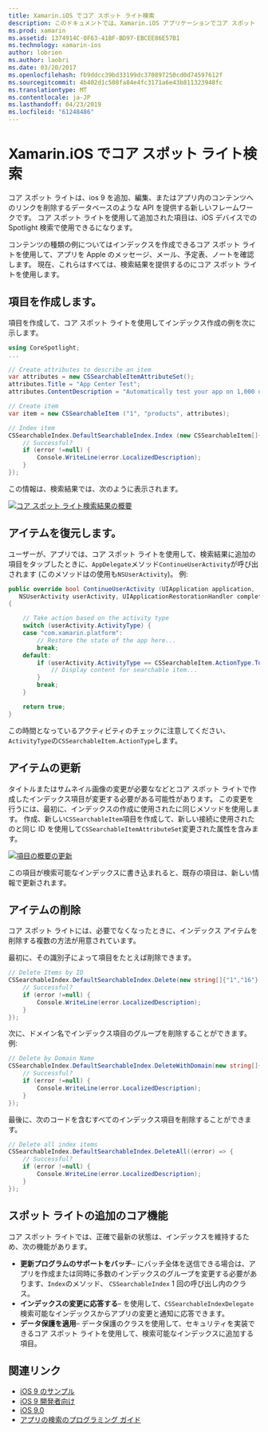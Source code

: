 ```yaml
---
title: Xamarin.iOS でコア スポット ライト検索
description: このドキュメントでは、Xamarin.iOS アプリケーションでコア スポット ライトを使用して、アプリ内のコンテンツへのリンクを提供する方法について説明します。 これには、作成、復元、更新、および検索可能な項目を削除する方法について説明します。
ms.prod: xamarin
ms.assetid: 1374914C-0F63-41BF-BD97-EBCEE86E57B1
ms.technology: xamarin-ios
author: lobrien
ms.author: laobri
ms.date: 03/20/2017
ms.openlocfilehash: fb9ddcc39bd33199dc370897250cd0d74597612f
ms.sourcegitcommit: 4b402d1c508fa84e4fc3171a6e43b811323948fc
ms.translationtype: MT
ms.contentlocale: ja-JP
ms.lasthandoff: 04/23/2019
ms.locfileid: "61248486"
---
```

# <a name="search-with-core-spotlight-in-xamarinios"></a>Xamarin.iOS でコア スポット ライト検索

コア スポット ライトは、ios 9 を追加、編集、またはアプリ内のコンテンツへのリンクを削除するデータベースのような API を提供する新しいフレームワークです。 コア スポット ライトを使用して追加された項目は、iOS デバイスでの Spotlight 検索で使用できるになります。

コンテンツの種類の例についてはインデックスを作成できるコア スポット ライトを使用して、アプリを Apple のメッセージ、メール、予定表、ノートを確認します。 現在、これらはすべては、検索結果を提供するのにコア スポット ライトを使用します。

## <a name="creating-an-item"></a>項目を作成します。

項目を作成して、コア スポット ライトを使用してインデックス作成の例を次に示します。

```csharp
using CoreSpotlight;
...

// Create attributes to describe an item
var attributes = new CSSearchableItemAttributeSet();
attributes.Title = "App Center Test";
attributes.ContentDescription = "Automatically test your app on 1,000 devices in the cloud.";

// Create item
var item = new CSSearchableItem ("1", "products", attributes);

// Index item
CSSearchableIndex.DefaultSearchableIndex.Index (new CSSearchableItem[]{ item }, (error) => {
    // Successful?
    if (error !=null) {
        Console.WriteLine(error.LocalizedDescription);
    }
});
```

この情報は、検索結果では、次のように表示されます。

[![](corespotlight-images/corespotlight01.png "コア スポット ライト検索結果の概要")](corespotlight-images/corespotlight01.png#lightbox)

## <a name="restoring-an-item"></a>アイテムを復元します。

ユーザーが、アプリでは、コア スポット ライトを使用して、検索結果に追加の項目をタップしたときに、`AppDelegate`メソッド`ContinueUserActivity`が呼び出されます (このメソッドはの使用も`NSUserActivity`)。 例:

```csharp
public override bool ContinueUserActivity (UIApplication application,
   NSUserActivity userActivity, UIApplicationRestorationHandler completionHandler)
{

    // Take action based on the activity type
    switch (userActivity.ActivityType) {
    case "com.xamarin.platform":
        // Restore the state of the app here...
        break;
    default:
        if (userActivity.ActivityType == CSSearchableItem.ActionType.ToString ()) {
            // Display content for searchable item...
        }
        break;
    }

    return true;
}
```

この時間となっているアクティビティのチェックに注意してください、`ActivityType`の`CSSearchableItem.ActionType`します。

## <a name="updating-an-item"></a>アイテムの更新

タイトルまたはサムネイル画像の変更が必要ななどとコア スポット ライトで作成したインデックス項目が変更する必要がある可能性があります。 この変更を行うには、最初に、インデックスの作成に使用されたに同じメソッドを使用します。
作成、新しい`CSSearchableItem`項目を作成して、新しい接続に使用されたのと同じ ID を使用して`CSSearchableItemAttributeSet`変更された属性を含みます。

[![](corespotlight-images/corespotlight02.png "項目の概要の更新")](corespotlight-images/corespotlight02.png#lightbox)

この項目が検索可能なインデックスに書き込まれると、既存の項目は、新しい情報で更新されます。

## <a name="deleting-an-item"></a>アイテムの削除

コア スポット ライトには、必要でなくなったときに、インデックス アイテムを削除する複数の方法が用意されています。

最初に、その識別子によって項目をたとえば削除できます。

```csharp
// Delete Items by ID
CSSearchableIndex.DefaultSearchableIndex.Delete(new string[]{"1","16"},(error) => {
    // Successful?
    if (error !=null) {
        Console.WriteLine(error.LocalizedDescription);
    }
});
```

次に、ドメイン名でインデックス項目のグループを削除することができます。 例:

```csharp
// Delete by Domain Name
CSSearchableIndex.DefaultSearchableIndex.DeleteWithDomain(new string[]{"domain-name"},(error) => {
    // Successful?
    if (error !=null) {
        Console.WriteLine(error.LocalizedDescription);
    }
});
```

最後に、次のコードを含むすべてのインデックス項目を削除することができます。

```csharp
// Delete all index items
CSSearchableIndex.DefaultSearchableIndex.DeleteAll((error) => {
    // Successful?
    if (error !=null) {
        Console.WriteLine(error.LocalizedDescription);
    }
});
```
## <a name="additional-core-spotlight-features"></a>スポット ライトの追加のコア機能

コア スポット ライトでは、正確で最新の状態は、インデックスを維持するため、次の機能があります。

- **更新プログラムのサポートをバッチ**– にバッチ全体を送信できる場合は、アプリを作成または同時に多数のインデックスのグループを変更する必要があります、`Index`のメソッド、 `CSSearchableIndex` 1 回の呼び出し内のクラス。
- **インデックスの変更に応答する**– を使用して、`CSSearchableIndexDelegate`検索可能なインデックスからアプリの変更と通知に応答できます。
- **データ保護を適用**– データ保護のクラスを使用して、セキュリティを実装できるコア スポット ライトを使用して、検索可能なインデックスに追加する項目。



## <a name="related-links"></a>関連リンク

- [iOS 9 のサンプル](https://developer.xamarin.com/samples/ios/iOS9/)
- [iOS 9 開発者向け](https://developer.apple.com/ios/pre-release/)
- [iOS 9.0](https://developer.apple.com/library/prerelease/ios/releasenotes/General/WhatsNewIniOS/Articles/iOS9.html)
- [アプリの検索のプログラミング ガイド](https://developer.apple.com/library/prerelease/ios/documentation/General/Conceptual/AppSearch/index.html#//apple_ref/doc/uid/TP40016308)
